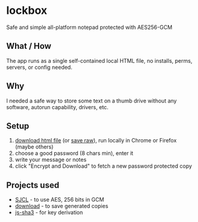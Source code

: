 # lockbox
Safe and simple all-platform notepad protected with AES256-GCM


## What / How
The app runs as a single self-contained local HTML file, no installs, perms, servers, or config needed.


## Why
I needed a safe way to store some text on a thumb drive without any software, autorun capability, drivers, etc.

## Setup

1. [download html file](http://pagedemos.com/lockbox_demo/download) (or [save raw](https://raw.githubusercontent.com/rndme/lockbox/master/create-lockbox.html)), run locally in Chrome or Firefox (maybe others)
2. choose a good password (8 chars min), enter it
3. write your message or notes
4. click "Encrypt and Download" to fetch a new password protected copy 

## Projects used

* [SJCL](https://github.com/bitwiseshiftleft/sjcl) - to use AES, 256 bits in GCM
* [download](https://github.com/rndme/download) - to save generated copies
* [js-sha3](https://github.com/emn178/js-sha3) - for key derivation
